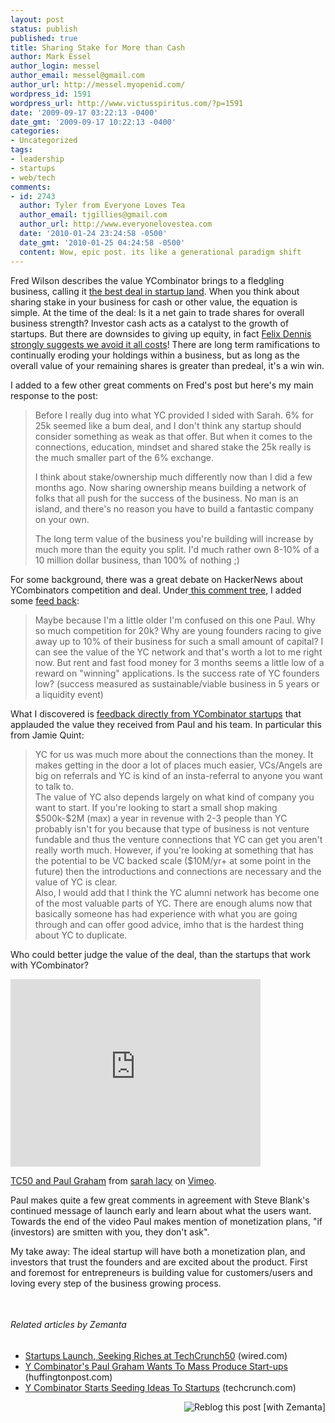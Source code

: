 ```yaml
---
layout: post
status: publish
published: true
title: Sharing Stake for More than Cash
author: Mark Essel
author_login: messel
author_email: messel@gmail.com
author_url: http://messel.myopenid.com/
wordpress_id: 1591
wordpress_url: http://www.victusspiritus.com/?p=1591
date: '2009-09-17 03:22:13 -0400'
date_gmt: '2009-09-17 10:22:13 -0400'
categories:
- Uncategorized
tags:
- leadership
- startups
- web/tech
comments:
- id: 2743
  author: Tyler from Everyone Loves Tea
  author_email: tjgillies@gmail.com
  author_url: http://www.everyonelovestea.com
  date: '2010-01-24 23:24:58 -0500'
  date_gmt: '2010-01-25 04:24:58 -0500'
  content: Wow, epic post. its like a generational paradigm shift
---
```

<p>Fred Wilson describes the value YCombinator brings to a fledgling business, calling it <a href="http://www.avc.com/a_vc/2009/09/the-best-deal-in-startup-land.html">the best deal in startup land</a>. When you think about sharing stake in your business for cash or other value, the equation is simple. At the time of the deal: I<span style="background-color: #ffffff;">s it a net gain to trade shares for overall business strength? Investor cash acts as a catalyst to the growth of startups. But there are downsides to giving up equity, in fact <a href="http://www.victusspiritus.com/2009/06/13/how-to-get-rich-really-really-rich/">Felix Dennis strongly suggests we avoid it all costs</a>! There are long term ramifications to continually eroding your holdings within a business, but as long as the overall value of your remaining shares is greater than predeal, it's a win win. </span></p>
<p>I added to a few other great comments on Fred's post but here's my main response to the post:</p>
<blockquote><p>Before I really dug into what YC provided I sided with Sarah. 6% for 25k seemed like a bum deal, and I don't think any startup should consider something as weak as that offer. But when it comes to the connections, education, mindset and shared stake the 25k really is the much smaller part of the 6% exchange.</p>
<p>I think about stake/ownership much differently now than I did a few months ago. Now sharing ownership means building a network of folks that all push for the success of the business. No man is an island, and there's no reason you have to build a fantastic company on your own.</p>
<p>The long term value of the business you're building will increase by much more than the equity you split. I'd much rather own 8-10% of a 10 million dollar business, than 100% of nothing ;)</p></blockquote>
<p>For some background, there was a great debate on HackerNews about YCombinators competition and deal. Under<a href="http://news.ycombinator.com/item?id=714766"> this comment tree</a>, I added some <a href="http://news.ycombinator.com/item?id=719386">feed back</a>:</p>
<blockquote><p>Maybe because I'm a little older I'm confused on this one Paul. Why so much competition for 20k? Why are young founders racing to give away up to 10% of their business for such a small amount of capital? I can see the value of the YC network and that's worth a lot to me right now. But rent and fast food money for 3 months seems a little low of a reward on "winning" applications. Is the success rate of YC founders low? (success measured as sustainable/viable business in 5 years or a liquidity event)</p></blockquote>
<p>What I discovered is <a href="http://news.ycombinator.com/item?id=715530">feedback directly from YCombinator startups</a> that applauded the value they received from Paul and his team. In particular this from Jamie Quint:</p>
<blockquote><p>YC for us was much more about the connections than the money. It makes getting in the door a lot of places much easier, VCs/Angels are big on referrals and YC is kind of an insta-referral to anyone you want to talk to.<br />
The value of YC also depends largely on what kind of company you want to start. If you're looking to start a small shop making $500k-$2M (max) a year in revenue with 2-3 people than YC probably isn't for you because that type of business is not venture fundable and thus the venture connections that YC can get you aren't really worth much. However, if you're looking at something that has the potential to be VC backed scale ($10M/yr+ at some point in the future) then the introductions and connections are necessary and the value of YC is clear.<br />
Also, I would add that I think the YC alumni network has become one of the most valuable parts of YC. There are enough alums now that basically someone has had experience with what you are going through and can offer good advice, imho that is the hardest thing about YC to duplicate.</p></blockquote>
<p>Who could better judge the value of the deal, than the startups that work with YCombinator?</p>
<p><object classid="clsid:d27cdb6e-ae6d-11cf-96b8-444553540000" width="400" height="300" codebase="http://download.macromedia.com/pub/shockwave/cabs/flash/swflash.cab#version=6,0,40,0"><param name="allowfullscreen" value="true" /><param name="allowscriptaccess" value="always" /><param name="src" value="http://vimeo.com/moogaloop.swf?clip_id=6584513&amp;server=vimeo.com&amp;show_title=1&amp;show_byline=1&amp;show_portrait=0&amp;color=&amp;fullscreen=1" /><embed type="application/x-shockwave-flash" width="400" height="300" src="http://vimeo.com/moogaloop.swf?clip_id=6584513&amp;server=vimeo.com&amp;show_title=1&amp;show_byline=1&amp;show_portrait=0&amp;color=&amp;fullscreen=1" allowscriptaccess="always" allowfullscreen="true"></embed></object></p>
<p><a href="http://vimeo.com/6584513">TC50 and Paul Graham</a> from <a href="http://vimeo.com/sarahlacy">sarah lacy</a> on <a href="http://vimeo.com">Vimeo</a>.</p>
<p>Paul makes quite a few great comments in agreement with Steve Blank's continued message of launch early and learn about what the users want. Towards the end of the video Paul makes mention of monetization plans, "if (investors) are smitten with you, they don't ask".</p>
<p>My take away: <span style="background-color: #ffffff;">The ideal startup will have both a monetization plan, and investors that trust the founders and are excited about the product. First and foremost for entrepreneurs is building value for customers/users and loving every step of the business growing process.</span></p>
<div><span style="font-family: Verdana; font-size: small;"><span style="line-height: normal; -webkit-border-horizontal-spacing: 2px; -webkit-border-vertical-spacing: 2px; "><br />
</span></span></div>
<h6 class="zemanta-related-title" style="font-size: 1em;">Related articles by Zemanta</h6>
<ul class="zemanta-article-ul">
<li class="zemanta-article-ul-li"><a href="http://www.wired.com/epicenter/2009/09/startups-techcrun/">Startups Launch, Seeking Riches at TechCrunch50</a> (wired.com)</li>
<li class="zemanta-article-ul-li"><a href="http://www.huffingtonpost.com/2009/06/11/y-combinators-paul-graham_n_214236.html">Y Combinator's Paul Graham Wants To Mass Produce Start-ups</a> (huffingtonpost.com)</li>
<li class="zemanta-article-ul-li"><a href="http://www.techcrunch.com/2009/08/16/y-combinator-starts-seeding-ideas-to-startups/">Y Combinator Starts Seeding Ideas To Startups</a> (techcrunch.com)</li>
</ul>
<div class="zemanta-pixie" style="margin-top: 10px; height: 15px;"><a class="zemanta-pixie-a" title="Reblog this post [with Zemanta]" href="http://reblog.zemanta.com/zemified/ce940cc3-d635-43c3-b678-49d3fc832e73/"><img class="zemanta-pixie-img" style="border: none; float: right;" src="http://img.zemanta.com/reblog_e.png?x-id=ce940cc3-d635-43c3-b678-49d3fc832e73" alt="Reblog this post [with Zemanta]" /></a><span class="zem-script more-related pretty-attribution"><script src="http://static.zemanta.com/readside/loader.js" type="text/javascript"></script></span></div>
